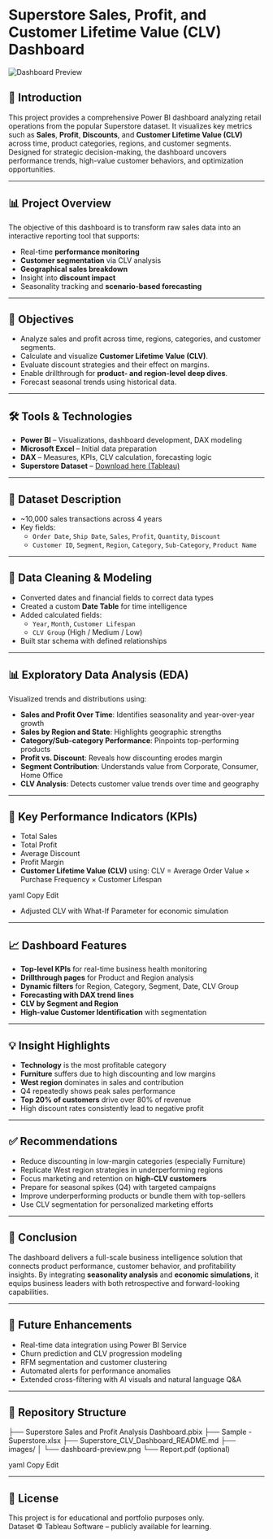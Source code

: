 # Superstore Sales, Profit, and Customer Lifetime Value (CLV) Dashboard

![Dashboard Preview](images/dashboard-preview.png) <!-- Optional: Add an actual image in your repo -->

## 📌 Introduction

This project provides a comprehensive Power BI dashboard analyzing retail operations from the popular Superstore dataset. It visualizes key metrics such as **Sales**, **Profit**, **Discounts**, and **Customer Lifetime Value (CLV)** across time, product categories, regions, and customer segments. Designed for strategic decision-making, the dashboard uncovers performance trends, high-value customer behaviors, and optimization opportunities.

---

## 📊 Project Overview

The objective of this dashboard is to transform raw sales data into an interactive reporting tool that supports:
- Real-time **performance monitoring**
- **Customer segmentation** via CLV analysis
- **Geographical sales breakdown**
- Insight into **discount impact**
- Seasonality tracking and **scenario-based forecasting**

---

## 🎯 Objectives

- Analyze sales and profit across time, regions, categories, and customer segments.
- Calculate and visualize **Customer Lifetime Value (CLV)**.
- Evaluate discount strategies and their effect on margins.
- Enable drillthrough for **product- and region-level deep dives**.
- Forecast seasonal trends using historical data.

---

## 🛠️ Tools & Technologies

- **Power BI** – Visualizations, dashboard development, DAX modeling
- **Microsoft Excel** – Initial data preparation
- **DAX** – Measures, KPIs, CLV calculation, forecasting logic
- **Superstore Dataset** – [Download here (Tableau)](https://www.tableau.com/sites/default/files/2021-05/Sample%20-%20Superstore.xls)

---

## 📂 Dataset Description

- ~10,000 sales transactions across 4 years
- Key fields:
  - `Order Date`, `Ship Date`, `Sales`, `Profit`, `Quantity`, `Discount`
  - `Customer ID`, `Segment`, `Region`, `Category`, `Sub-Category`, `Product Name`

---

## 🧹 Data Cleaning & Modeling

- Converted dates and financial fields to correct data types
- Created a custom **Date Table** for time intelligence
- Added calculated fields:
  - `Year`, `Month`, `Customer Lifespan`
  - `CLV Group` (High / Medium / Low)
- Built star schema with defined relationships

---

## 📊 Exploratory Data Analysis (EDA)

Visualized trends and distributions using:
- **Sales and Profit Over Time**: Identifies seasonality and year-over-year growth
- **Sales by Region and State**: Highlights geographic strengths
- **Category/Sub-category Performance**: Pinpoints top-performing products
- **Profit vs. Discount**: Reveals how discounting erodes margin
- **Segment Contribution**: Understands value from Corporate, Consumer, Home Office
- **CLV Analysis**: Detects customer value trends over time and geography

---

## 📌 Key Performance Indicators (KPIs)

- Total Sales
- Total Profit
- Average Discount
- Profit Margin
- **Customer Lifetime Value (CLV)** using:
CLV = Average Order Value × Purchase Frequency × Customer Lifespan

yaml
Copy
Edit
- Adjusted CLV with What-If Parameter for economic simulation

---

## 📈 Dashboard Features

- **Top-level KPIs** for real-time business health monitoring
- **Drillthrough pages** for Product and Region analysis
- **Dynamic filters** for Region, Category, Segment, Date, CLV Group
- **Forecasting with DAX trend lines**
- **CLV by Segment and Region**
- **High-value Customer Identification** with segmentation

---

## 💡 Insight Highlights

- **Technology** is the most profitable category
- **Furniture** suffers due to high discounting and low margins
- **West region** dominates in sales and contribution
- Q4 repeatedly shows peak sales performance
- **Top 20% of customers** drive over 80% of revenue
- High discount rates consistently lead to negative profit

---

## ✅ Recommendations

- Reduce discounting in low-margin categories (especially Furniture)
- Replicate West region strategies in underperforming regions
- Focus marketing and retention on **high-CLV customers**
- Prepare for seasonal spikes (Q4) with targeted campaigns
- Improve underperforming products or bundle them with top-sellers
- Use CLV segmentation for personalized marketing efforts

---

## 🧠 Conclusion

The dashboard delivers a full-scale business intelligence solution that connects product performance, customer behavior, and profitability insights. By integrating **seasonality analysis** and **economic simulations**, it equips business leaders with both retrospective and forward-looking capabilities.

---

## 🚀 Future Enhancements

- Real-time data integration using Power BI Service
- Churn prediction and CLV progression modeling
- RFM segmentation and customer clustering
- Automated alerts for performance anomalies
- Extended cross-filtering with AI visuals and natural language Q&A

---

## 📁 Repository Structure

├── Superstore Sales and Profit Analysis Dashboard.pbix ├── Sample - Superstore.xlsx ├── Superstore_CLV_Dashboard_README.md ├── images/ │ └── dashboard-preview.png └── Report.pdf (optional)

yaml
Copy
Edit

---

## 📎 License

This project is for educational and portfolio purposes only.  
Dataset © Tableau Software – publicly available for learning.
